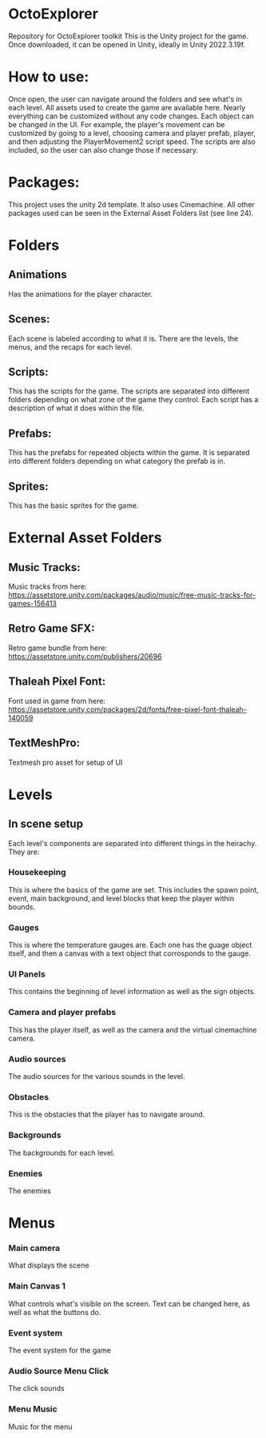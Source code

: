 # OctoExplorer
Repository for OctoExplorer toolkit
This is the Unity project for the game.  Once downloaded, it can be opened in Unity, ideally in Unity 2022.3.19f. 

# How to use:
Once open, the user can navigate around the folders and see what's in each level.  All assets used to create the game are available here.  Nearly everything can be customized without any code changes.  Each object can be changed in the UI.  For example, the player's movement can be customized by going to a level, choosing camera and player prefab, player, and then adjusting the PlayerMovement2 script speed.  The scripts are also included, so the user can also change those if necessary.

# Packages:
This project uses the unity 2d template.  It also uses Cinemachine.  All other packages used can be seen in the External Asset Folders list (see line 24).

# Folders 
## Animations
Has the animations for the player character.
## Scenes:
Each scene is labeled according to what it is.  There are the levels, the menus, and the recaps for each level.
## Scripts:
This has the scripts for the game.  The scripts are separated into different folders depending on what zone of the game they control.  Each script has a description of what it does within the file.
## Prefabs: 
This has the prefabs for repeated objects within the game.  It is separated into different folders depending on what category the prefab is in.
## Sprites:  
This has the basic sprites for the game.


 # External Asset Folders
 ## Music Tracks:
 Music tracks from here: https://assetstore.unity.com/packages/audio/music/free-music-tracks-for-games-156413
 ## Retro Game SFX:
 Retro game bundle from here: https://assetstore.unity.com/publishers/20696
 ## Thaleah Pixel Font:
 Font used in game from here: https://assetstore.unity.com/packages/2d/fonts/free-pixel-font-thaleah-140059
 ## TextMeshPro:
 Textmesh pro asset for setup of UI

# Levels
 ## In scene setup
 Each level's components are separated into different things in the heirachy.  They are:
 
 ### Housekeeping
 This is where the basics of the game are set.  This includes the spawn point, event, main background, and level blocks that keep the player within bounds.
 ### Gauges
 This is where the temperature gauges are.  Each one has the guage object itself, and then a canvas with a text object that corrosponds to the gauge.  
 ### UI Panels
 This contains the beginning of level information as well as the sign objects.
 ### Camera and player prefabs
 This has the player itself, as well as the camera and the virtual cinemachine camera.
 ### Audio sources
 The audio sources for the various sounds in the level.
 ### Obstacles
 This is the obstacles that the player has to navigate around.
 ### Backgrounds
 The backgrounds for each level.
 ### Enemies
 The enemies

 # Menus
 ### Main camera
 What displays the scene
 ### Main Canvas 1
 What controls what's visible on the screen.  Text can be changed here, as well as what the buttons do.
 ### Event system
 The event system for the game
 ### Audio Source Menu Click
 The click sounds
 ### Menu Music
 Music for the menu

 
